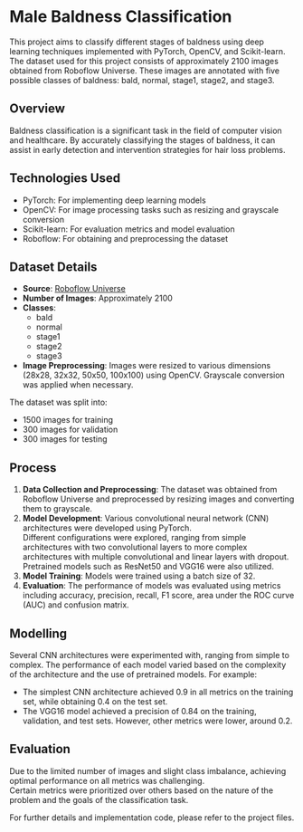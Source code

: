# Male Baldness Classification 

This project aims to classify different stages of baldness using deep learning techniques implemented with PyTorch, OpenCV, and Scikit-learn. The dataset used for this project consists of approximately 2100 images obtained from Roboflow Universe. These images are annotated with five possible classes of baldness: bald, normal, stage1, stage2, and stage3.

## Overview

Baldness classification is a significant task in the field of computer vision and healthcare. By accurately classifying the stages of baldness, it can assist in early detection and intervention strategies for hair loss problems.

## Technologies Used

- PyTorch: For implementing deep learning models
- OpenCV: For image processing tasks such as resizing and grayscale conversion
- Scikit-learn: For evaluation metrics and model evaluation
- Roboflow: For obtaining and preprocessing the dataset

## Dataset Details
- **Source**: [Roboflow Universe](https://universe.roboflow.com/search?q=class%3Abald)
- **Number of Images**: Approximately 2100
- **Classes**:
    - bald
    - normal
    - stage1
    - stage2
    - stage3
- **Image Preprocessing**: Images were resized to various dimensions (28x28, 32x32, 50x50, 100x100) using OpenCV. Grayscale conversion was applied when necessary.

The dataset was split into:
- 1500 images for training
- 300 images for validation
- 300 images for testing

## Process

1. **Data Collection and Preprocessing**: The dataset was obtained from Roboflow Universe and preprocessed by resizing images and converting them to grayscale.
2. **Model Development**: Various convolutional neural network (CNN) architectures were developed using PyTorch.<br>
   Different configurations were explored, ranging from simple architectures with two convolutional layers to more complex architectures with multiple convolutional and linear layers with dropout.<br>
   Pretrained models such as ResNet50 and VGG16 were also utilized.
4. **Model Training**: Models were trained using a batch size of 32.
5. **Evaluation**: The performance of models was evaluated using metrics including accuracy, precision, recall, F1 score, area under the ROC curve (AUC) and confusion matrix.

## Modelling

Several CNN architectures were experimented with, ranging from simple to complex. The performance of each model varied based on the complexity of the architecture and the use of pretrained models. For example:
- The simplest CNN architecture achieved 0.9 in all metrics on the training set, while obtaining 0.4 on the test set.
- The VGG16 model achieved a precision of 0.84 on the training, validation, and test sets. However, other metrics were lower, around 0.2.

## Evaluation

Due to the limited number of images and slight class imbalance, achieving optimal performance on all metrics was challenging. <br> Certain metrics were prioritized over others based on the nature of the problem and the goals of the classification task.

For further details and implementation code, please refer to the project files.
